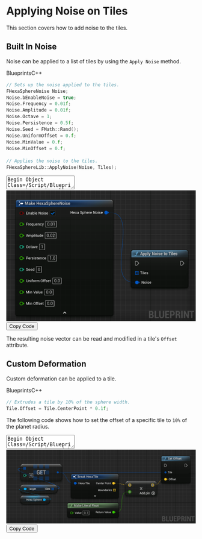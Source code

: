 # Applying Noise on Tiles

This section covers how to add noise to the tiles.


## Built In Noise

Noise can be applied to a list of tiles by using the `Apply Noise` method.


<div class="code-switcher show-cpp-false">
<div class="switcher" >
<span class="sw-bp" onclick="switchBp()">Blueprints</span><span class="sw-cpp" onclick="switchCpp()">C++</span>
</div>
<div class="cpp">

```cpp
// Sets up the noise applied to the tiles.
FHexaSphereNoise Noise;
Noise.bEnableNoise = true;
Noise.Frequency = 0.01f;
Noise.Amplitude = 0.01f;
Noise.Octave = 1;
Noise.Persistence = 0.5f;
Noise.Seed = FMath::Rand();
Noise.UniformOffset = 0.f;
Noise.MinValue = 0.f;
Noise.MinOffset = 0.f;

// Applies the noise to the tiles.
FHexaSphereLib::ApplyNoise(Noise, Tiles);

```

</div>
<div class="bp">
<div class="bpcode">
<textarea readonly>
Begin Object Class=/Script/BlueprintGraph.K2Node_CallFunction Name="K2Node_CallFunction_1" ExportPath=/Script/BlueprintGraph.K2Node_CallFunction'"/Game/QuickStart/MyPlanet.MyPlanet:EventGraph.K2Node_CallFunction_1"'
   FunctionReference=(MemberParent=/Script/CoreUObject.Class'"/Script/HexaSphereLib.HexaSphereBlueprintLib"',MemberName="ApplyNoiseToTiles")
   NodePosX=-192
   NodePosY=-544
   NodeGuid=C395B43E406FB171144392B9BBD4C99D
   CustomProperties Pin (PinId=2FF6A8944E3E77C020F589B39D66A5C7,PinName="execute",PinToolTip="\nExec",PinType.PinCategory="exec",PinType.PinSubCategory="",PinType.PinSubCategoryObject=None,PinType.PinSubCategoryMemberReference=(),PinType.PinValueType=(),PinType.ContainerType=None,PinType.bIsReference=False,PinType.bIsConst=False,PinType.bIsWeakPointer=False,PinType.bIsUObjectWrapper=False,PinType.bSerializeAsSinglePrecisionFloat=False,PersistentGuid=00000000000000000000000000000000,bHidden=False,bNotConnectable=False,bDefaultValueIsReadOnly=False,bDefaultValueIsIgnored=False,bAdvancedView=False,bOrphanedPin=False,)
   CustomProperties Pin (PinId=D30032B8499F75010B19C6812786707B,PinName="then",PinToolTip="\nExec",Direction="EGPD_Output",PinType.PinCategory="exec",PinType.PinSubCategory="",PinType.PinSubCategoryObject=None,PinType.PinSubCategoryMemberReference=(),PinType.PinValueType=(),PinType.ContainerType=None,PinType.bIsReference=False,PinType.bIsConst=False,PinType.bIsWeakPointer=False,PinType.bIsUObjectWrapper=False,PinType.bSerializeAsSinglePrecisionFloat=False,PersistentGuid=00000000000000000000000000000000,bHidden=False,bNotConnectable=False,bDefaultValueIsReadOnly=False,bDefaultValueIsIgnored=False,bAdvancedView=False,bOrphanedPin=False,)
   CustomProperties Pin (PinId=659085AC4A4304C0F68202B3B8D54DEA,PinName="self",PinFriendlyName=NSLOCTEXT("K2Node", "Target", "Target"),PinToolTip="Target\nHexa Sphere Blueprint Lib Object Reference",PinType.PinCategory="object",PinType.PinSubCategory="",PinType.PinSubCategoryObject=/Script/CoreUObject.Class'"/Script/HexaSphereLib.HexaSphereBlueprintLib"',PinType.PinSubCategoryMemberReference=(),PinType.PinValueType=(),PinType.ContainerType=None,PinType.bIsReference=False,PinType.bIsConst=False,PinType.bIsWeakPointer=False,PinType.bIsUObjectWrapper=False,PinType.bSerializeAsSinglePrecisionFloat=False,DefaultObject="/Script/HexaSphereLib.Default__HexaSphereBlueprintLib",PersistentGuid=00000000000000000000000000000000,bHidden=True,bNotConnectable=False,bDefaultValueIsReadOnly=False,bDefaultValueIsIgnored=False,bAdvancedView=False,bOrphanedPin=False,)
   CustomProperties Pin (PinId=E006E1CA4C0FB817E611EEBAC000857E,PinName="Tiles",PinToolTip="Tiles\nArray of Hexa Tile Structures\n\nThe tiles we want to apply noise to.",PinType.PinCategory="struct",PinType.PinSubCategory="",PinType.PinSubCategoryObject=/Script/CoreUObject.ScriptStruct'"/Script/HexaSphereLib.HexaTile"',PinType.PinSubCategoryMemberReference=(),PinType.PinValueType=(),PinType.ContainerType=Array,PinType.bIsReference=True,PinType.bIsConst=False,PinType.bIsWeakPointer=False,PinType.bIsUObjectWrapper=False,PinType.bSerializeAsSinglePrecisionFloat=False,PersistentGuid=00000000000000000000000000000000,bHidden=False,bNotConnectable=False,bDefaultValueIsReadOnly=False,bDefaultValueIsIgnored=False,bAdvancedView=False,bOrphanedPin=False,)
   CustomProperties Pin (PinId=F2C3A1D443D28CDC59EA749EC3028199,PinName="Noise",PinToolTip="Noise\nHexa Sphere Noise Structure (by ref)\n\nThe noise to apply.",PinType.PinCategory="struct",PinType.PinSubCategory="",PinType.PinSubCategoryObject=/Script/CoreUObject.ScriptStruct'"/Script/HexaSphereLib.HexaSphereNoise"',PinType.PinSubCategoryMemberReference=(),PinType.PinValueType=(),PinType.ContainerType=None,PinType.bIsReference=True,PinType.bIsConst=True,PinType.bIsWeakPointer=False,PinType.bIsUObjectWrapper=False,PinType.bSerializeAsSinglePrecisionFloat=False,LinkedTo=(K2Node_MakeStruct_1 695A300A43AB32AFB55E2B938AA6E3DF,),PersistentGuid=00000000000000000000000000000000,bHidden=False,bNotConnectable=False,bDefaultValueIsReadOnly=False,bDefaultValueIsIgnored=True,bAdvancedView=False,bOrphanedPin=False,)
End Object
Begin Object Class=/Script/BlueprintGraph.K2Node_MakeStruct Name="K2Node_MakeStruct_1" ExportPath=/Script/BlueprintGraph.K2Node_MakeStruct'"/Game/QuickStart/MyPlanet.MyPlanet:EventGraph.K2Node_MakeStruct_1"'
   bMadeAfterOverridePinRemoval=True
   ShowPinForProperties(0)=(PropertyName="bEnableNoise",PropertyFriendlyName="Enable Noise",PropertyTooltip=NSLOCTEXT("", "AC2C770C490B82E96318DD8E138CE1B8", "If the noise is enabled."),CategoryName="HexaSphere",bShowPin=True,bCanToggleVisibility=True)
   ShowPinForProperties(1)=(PropertyName="Frequency",PropertyFriendlyName="Frequency",PropertyTooltip=NSLOCTEXT("", "D14BD9904C24D7E4491AF9A1E803629A", "The frequency (speed) of the noise."),CategoryName="HexaSphere",bShowPin=True,bCanToggleVisibility=True)
   ShowPinForProperties(2)=(PropertyName="Amplitude",PropertyFriendlyName="Amplitude",PropertyTooltip=NSLOCTEXT("", "C1A40C6B40AB99600F4F06ABAFD875DA", "The amplitude of the noise.\nThe resulting noise is in [-Amplitude, Amplitude]."),CategoryName="HexaSphere",bShowPin=True,bCanToggleVisibility=True)
   ShowPinForProperties(3)=(PropertyName="Octave",PropertyFriendlyName="Octave",PropertyTooltip=NSLOCTEXT("", "3DFFEEEA4CC2B0651A3ADC9B0115E27D", "The number of octaves to apply to the noise.\nIf <= 0, there is no noise."),CategoryName="HexaSphere",bShowPin=True,bCanToggleVisibility=True)
   ShowPinForProperties(4)=(PropertyName="Persistence",PropertyFriendlyName="Persistence",PropertyTooltip=NSLOCTEXT("", "716D7B284C6ACD80365B64B4799C1FCB", "The persistence of the noise across octaves."),CategoryName="HexaSphere",bShowPin=True,bCanToggleVisibility=True)
   ShowPinForProperties(5)=(PropertyName="Seed",PropertyFriendlyName="Seed",PropertyTooltip=NSLOCTEXT("", "5A163BE44D9A3F652B0DC2B0A027443A", "The seed for the noise. Used as an offset added in XYZ."),CategoryName="HexaSphere",bShowPin=True,bCanToggleVisibility=True)
   ShowPinForProperties(6)=(PropertyName="UniformOffset",PropertyFriendlyName="Uniform Offset",PropertyTooltip=NSLOCTEXT("", "70DAE8C1489D5AC2E7CEE4BA26D6989E", "Abrbitrary offset applied to all tiles in percent."),CategoryName="HexaSphere",bShowPin=True,bCanToggleVisibility=True)
   ShowPinForProperties(7)=(PropertyName="MinValue",PropertyFriendlyName="Min Value",PropertyTooltip=NSLOCTEXT("", "0FD184AF429E1EE81F7094BF671ECB97", "The minimal value of the noise. Noise is clamped to this value.\nCan be used to imitate water."),CategoryName="HexaSphere",bShowPin=True,bCanToggleVisibility=True)
   ShowPinForProperties(8)=(PropertyName="MinOffset",PropertyFriendlyName="Min Offset",PropertyTooltip=NSLOCTEXT("", "A04C477B45AD97A0004E47AD6239F08F", "The minimal offset for the noise. Applied to a tile if it its noise\nvalue is greater than MinValue."),CategoryName="HexaSphere",bShowPin=True,bCanToggleVisibility=True)
   StructType=/Script/CoreUObject.ScriptStruct'"/Script/HexaSphereLib.HexaSphereNoise"'
   NodePosX=-560
   NodePosY=-704
   AdvancedPinDisplay=Shown
   NodeGuid=8F47C848475B5201A8EF57A14EE29562
   CustomProperties Pin (PinId=695A300A43AB32AFB55E2B938AA6E3DF,PinName="HexaSphereNoise",Direction="EGPD_Output",PinType.PinCategory="struct",PinType.PinSubCategory="",PinType.PinSubCategoryObject=/Script/CoreUObject.ScriptStruct'"/Script/HexaSphereLib.HexaSphereNoise"',PinType.PinSubCategoryMemberReference=(),PinType.PinValueType=(),PinType.ContainerType=None,PinType.bIsReference=False,PinType.bIsConst=False,PinType.bIsWeakPointer=False,PinType.bIsUObjectWrapper=False,PinType.bSerializeAsSinglePrecisionFloat=False,LinkedTo=(K2Node_CallFunction_1 F2C3A1D443D28CDC59EA749EC3028199,),PersistentGuid=00000000000000000000000000000000,bHidden=False,bNotConnectable=False,bDefaultValueIsReadOnly=False,bDefaultValueIsIgnored=False,bAdvancedView=False,bOrphanedPin=False,)
   CustomProperties Pin (PinId=678449084C80F246EFEB5DB45AA7ED94,PinName="bEnableNoise",PinFriendlyName=NSLOCTEXT("", "AB762C3D438A1C26EB255DA05F2A3E4F", "Enable Noise"),PinToolTip="Enable Noise\nBoolean\n\nIf the noise is enabled.",PinType.PinCategory="bool",PinType.PinSubCategory="",PinType.PinSubCategoryObject=None,PinType.PinSubCategoryMemberReference=(),PinType.PinValueType=(),PinType.ContainerType=None,PinType.bIsReference=False,PinType.bIsConst=False,PinType.bIsWeakPointer=False,PinType.bIsUObjectWrapper=False,PinType.bSerializeAsSinglePrecisionFloat=False,DefaultValue="true",AutogeneratedDefaultValue="False",PersistentGuid=00000000000000000000000000000000,bHidden=False,bNotConnectable=False,bDefaultValueIsReadOnly=False,bDefaultValueIsIgnored=False,bAdvancedView=False,bOrphanedPin=False,)
   CustomProperties Pin (PinId=3C92AEE1465AE813EC2305827A299133,PinName="Frequency",PinFriendlyName=NSLOCTEXT("", "67C990E74F430A3F43717A8E785C15B1", "Frequency"),PinToolTip="Frequency\nFloat (single-precision)\n\nThe frequency (speed) of the noise.",PinType.PinCategory="real",PinType.PinSubCategory="float",PinType.PinSubCategoryObject=None,PinType.PinSubCategoryMemberReference=(),PinType.PinValueType=(),PinType.ContainerType=None,PinType.bIsReference=False,PinType.bIsConst=False,PinType.bIsWeakPointer=False,PinType.bIsUObjectWrapper=False,PinType.bSerializeAsSinglePrecisionFloat=False,DefaultValue="0.010000",AutogeneratedDefaultValue="1.000000",PersistentGuid=00000000000000000000000000000000,bHidden=False,bNotConnectable=False,bDefaultValueIsReadOnly=False,bDefaultValueIsIgnored=False,bAdvancedView=False,bOrphanedPin=False,)
   CustomProperties Pin (PinId=893610544BE1F17283F1448E613D4974,PinName="Amplitude",PinFriendlyName=NSLOCTEXT("", "5770540045558B4A919F4193765AC8CA", "Amplitude"),PinToolTip="Amplitude\nFloat (single-precision)\n\nThe amplitude of the noise.\nThe resulting noise is in [-Amplitude, Amplitude].",PinType.PinCategory="real",PinType.PinSubCategory="float",PinType.PinSubCategoryObject=None,PinType.PinSubCategoryMemberReference=(),PinType.PinValueType=(),PinType.ContainerType=None,PinType.bIsReference=False,PinType.bIsConst=False,PinType.bIsWeakPointer=False,PinType.bIsUObjectWrapper=False,PinType.bSerializeAsSinglePrecisionFloat=False,DefaultValue="0.020000",AutogeneratedDefaultValue="1.000000",PersistentGuid=00000000000000000000000000000000,bHidden=False,bNotConnectable=False,bDefaultValueIsReadOnly=False,bDefaultValueIsIgnored=False,bAdvancedView=True,bOrphanedPin=False,)
   CustomProperties Pin (PinId=BB951BC34AD7609133AC489F406B00AA,PinName="Octave",PinFriendlyName=NSLOCTEXT("", "ECEB005E4C960E45BFF235B31747184A", "Octave"),PinToolTip="Octave\nInteger\n\nThe number of octaves to apply to the noise.\nIf <= 0, there is no noise.",PinType.PinCategory="int",PinType.PinSubCategory="",PinType.PinSubCategoryObject=None,PinType.PinSubCategoryMemberReference=(),PinType.PinValueType=(),PinType.ContainerType=None,PinType.bIsReference=False,PinType.bIsConst=False,PinType.bIsWeakPointer=False,PinType.bIsUObjectWrapper=False,PinType.bSerializeAsSinglePrecisionFloat=False,DefaultValue="1",AutogeneratedDefaultValue="1",PersistentGuid=00000000000000000000000000000000,bHidden=False,bNotConnectable=False,bDefaultValueIsReadOnly=False,bDefaultValueIsIgnored=False,bAdvancedView=True,bOrphanedPin=False,)
   CustomProperties Pin (PinId=0122E3C04C2F1A16307D1198AB2FE980,PinName="Persistence",PinFriendlyName=NSLOCTEXT("", "4D099EE640F3D95B2958D581B2C690B7", "Persistence"),PinToolTip="Persistence\nFloat (single-precision)\n\nThe persistence of the noise across octaves.",PinType.PinCategory="real",PinType.PinSubCategory="float",PinType.PinSubCategoryObject=None,PinType.PinSubCategoryMemberReference=(),PinType.PinValueType=(),PinType.ContainerType=None,PinType.bIsReference=False,PinType.bIsConst=False,PinType.bIsWeakPointer=False,PinType.bIsUObjectWrapper=False,PinType.bSerializeAsSinglePrecisionFloat=False,DefaultValue="1.000000",AutogeneratedDefaultValue="1.000000",PersistentGuid=00000000000000000000000000000000,bHidden=False,bNotConnectable=False,bDefaultValueIsReadOnly=False,bDefaultValueIsIgnored=False,bAdvancedView=True,bOrphanedPin=False,)
   CustomProperties Pin (PinId=7443AEA3415E3F8C793ED9BB22300DC2,PinName="Seed",PinFriendlyName=NSLOCTEXT("", "1445AE92429900C4C8C08E92982D8998", "Seed"),PinToolTip="Seed\nInteger\n\nThe seed for the noise. Used as an offset added in XYZ.",PinType.PinCategory="int",PinType.PinSubCategory="",PinType.PinSubCategoryObject=None,PinType.PinSubCategoryMemberReference=(),PinType.PinValueType=(),PinType.ContainerType=None,PinType.bIsReference=False,PinType.bIsConst=False,PinType.bIsWeakPointer=False,PinType.bIsUObjectWrapper=False,PinType.bSerializeAsSinglePrecisionFloat=False,DefaultValue="0",AutogeneratedDefaultValue="0",PersistentGuid=00000000000000000000000000000000,bHidden=False,bNotConnectable=False,bDefaultValueIsReadOnly=False,bDefaultValueIsIgnored=False,bAdvancedView=True,bOrphanedPin=False,)
   CustomProperties Pin (PinId=0BDCC0BA42551CB1F7E50F86099FF02C,PinName="UniformOffset",PinFriendlyName=NSLOCTEXT("", "6ADA2ED4441F1ADB5070C6B46FFC12FE", "Uniform Offset"),PinToolTip="Uniform Offset\nFloat (single-precision)\n\nAbrbitrary offset applied to all tiles in percent.",PinType.PinCategory="real",PinType.PinSubCategory="float",PinType.PinSubCategoryObject=None,PinType.PinSubCategoryMemberReference=(),PinType.PinValueType=(),PinType.ContainerType=None,PinType.bIsReference=False,PinType.bIsConst=False,PinType.bIsWeakPointer=False,PinType.bIsUObjectWrapper=False,PinType.bSerializeAsSinglePrecisionFloat=False,DefaultValue="0.000000",AutogeneratedDefaultValue="0.000000",PersistentGuid=00000000000000000000000000000000,bHidden=False,bNotConnectable=False,bDefaultValueIsReadOnly=False,bDefaultValueIsIgnored=False,bAdvancedView=True,bOrphanedPin=False,)
   CustomProperties Pin (PinId=2991FC2A4F38D6A0325F25A5AF52CD3F,PinName="MinValue",PinFriendlyName=NSLOCTEXT("", "D1C2A5E34082A8F3C19C7DA089E1427C", "Min Value"),PinToolTip="Min Value\nFloat (single-precision)\n\nThe minimal value of the noise. Noise is clamped to this value.\nCan be used to imitate water.",PinType.PinCategory="real",PinType.PinSubCategory="float",PinType.PinSubCategoryObject=None,PinType.PinSubCategoryMemberReference=(),PinType.PinValueType=(),PinType.ContainerType=None,PinType.bIsReference=False,PinType.bIsConst=False,PinType.bIsWeakPointer=False,PinType.bIsUObjectWrapper=False,PinType.bSerializeAsSinglePrecisionFloat=False,DefaultValue="0.000000",AutogeneratedDefaultValue="0.000000",PersistentGuid=00000000000000000000000000000000,bHidden=False,bNotConnectable=False,bDefaultValueIsReadOnly=False,bDefaultValueIsIgnored=False,bAdvancedView=True,bOrphanedPin=False,)
   CustomProperties Pin (PinId=9862057E4548DA5D47BD7681D17D7A6E,PinName="MinOffset",PinFriendlyName=NSLOCTEXT("", "24E0E8A74FD112338BA152935D3BC5B2", "Min Offset"),PinToolTip="Min Offset\nFloat (single-precision)\n\nThe minimal offset for the noise. Applied to a tile if it its noise\nvalue is greater than MinValue.",PinType.PinCategory="real",PinType.PinSubCategory="float",PinType.PinSubCategoryObject=None,PinType.PinSubCategoryMemberReference=(),PinType.PinValueType=(),PinType.ContainerType=None,PinType.bIsReference=False,PinType.bIsConst=False,PinType.bIsWeakPointer=False,PinType.bIsUObjectWrapper=False,PinType.bSerializeAsSinglePrecisionFloat=False,DefaultValue="0.000000",AutogeneratedDefaultValue="0.000000",PersistentGuid=00000000000000000000000000000000,bHidden=False,bNotConnectable=False,bDefaultValueIsReadOnly=False,bDefaultValueIsIgnored=False,bAdvancedView=True,bOrphanedPin=False,)
End Object
</textarea>
<img src="_images/ApplyNoise.png"/>
<button onclick="copyBlueprintCode(this)">Copy Code</button>
</div>
</div>
</div>

The resulting noise vector can be read and modified in a tile's `Offset` attribute.

## Custom Deformation

Custom deformation can be applied to a tile.


<div class="code-switcher show-cpp-false">
<div class="switcher" >
<span class="sw-bp" onclick="switchBp()">Blueprints</span><span class="sw-cpp" onclick="switchCpp()">C++</span>
</div>
<div class="cpp">

```cpp
// Extrudes a tile by 10% of the sphere width.
Tile.Offset = Tile.CenterPoint * 0.1f; 
```

</div>
<div class="bp">

The following code shows how to set the offset of a specific tile to `10%` of the planet radius.
<div class="bpcode">
<textarea readonly>
Begin Object Class=/Script/BlueprintGraph.K2Node_VariableGet Name="K2Node_VariableGet_4" ExportPath=/Script/BlueprintGraph.K2Node_VariableGet'"/Game/QuickStart/MyPlanet.MyPlanet:EventGraph.K2Node_VariableGet_4"'
   VariableReference=(MemberName="Hexa Sphere",MemberGuid=FD75A70E45BA20382AA5B9A8C345B35C,bSelfContext=True)
   NodePosX=-1072
   NodePosY=-1056
   NodeGuid=858A2FB24AECE2DC5AF327802AAE0EF6
   CustomProperties Pin (PinId=4CB40BC74EEBDE2A50FBB693032D17AA,PinName="Hexa Sphere",Direction="EGPD_Output",PinType.PinCategory="object",PinType.PinSubCategory="",PinType.PinSubCategoryObject=/Script/CoreUObject.Class'"/Script/HexaSphereLib.HexaSphere"',PinType.PinSubCategoryMemberReference=(),PinType.PinValueType=(),PinType.ContainerType=None,PinType.bIsReference=False,PinType.bIsConst=False,PinType.bIsWeakPointer=False,PinType.bIsUObjectWrapper=False,PinType.bSerializeAsSinglePrecisionFloat=False,LinkedTo=(K2Node_VariableGet_5 BC28378A4A25394820B1C6A94E63FDB6,),PersistentGuid=00000000000000000000000000000000,bHidden=False,bNotConnectable=False,bDefaultValueIsReadOnly=False,bDefaultValueIsIgnored=False,bAdvancedView=False,bOrphanedPin=False,)
   CustomProperties Pin (PinId=279CA2CD4DEF1AFA818AEE9C58A57A5A,PinName="self",PinFriendlyName=NSLOCTEXT("K2Node", "Target", "Target"),PinType.PinCategory="object",PinType.PinSubCategory="",PinType.PinSubCategoryObject=/Script/Engine.BlueprintGeneratedClass'"/Game/QuickStart/MyPlanet.MyPlanet_C"',PinType.PinSubCategoryMemberReference=(),PinType.PinValueType=(),PinType.ContainerType=None,PinType.bIsReference=False,PinType.bIsConst=False,PinType.bIsWeakPointer=False,PinType.bIsUObjectWrapper=False,PinType.bSerializeAsSinglePrecisionFloat=False,PersistentGuid=00000000000000000000000000000000,bHidden=True,bNotConnectable=False,bDefaultValueIsReadOnly=False,bDefaultValueIsIgnored=False,bAdvancedView=False,bOrphanedPin=False,)
End Object
Begin Object Class=/Script/BlueprintGraph.K2Node_VariableGet Name="K2Node_VariableGet_5" ExportPath=/Script/BlueprintGraph.K2Node_VariableGet'"/Game/QuickStart/MyPlanet.MyPlanet:EventGraph.K2Node_VariableGet_5"'
   VariableReference=(MemberParent=/Script/CoreUObject.Class'"/Script/HexaSphereLib.HexaSphere"',MemberName="Tiles")
   SelfContextInfo=NotSelfContext
   NodePosX=-1072
   NodePosY=-1104
   NodeGuid=766575FD49D30FB5ABD2BCBC2EB430D3
   CustomProperties Pin (PinId=A8E823544B24D99995364FBBF6BFA112,PinName="Tiles",PinFriendlyName=NSLOCTEXT("", "87B8A0974A6A1652CBC0CD9FE879352A", "Tiles"),Direction="EGPD_Output",PinType.PinCategory="struct",PinType.PinSubCategory="",PinType.PinSubCategoryObject=/Script/CoreUObject.ScriptStruct'"/Script/HexaSphereLib.HexaTile"',PinType.PinSubCategoryMemberReference=(),PinType.PinValueType=(),PinType.ContainerType=Array,PinType.bIsReference=False,PinType.bIsConst=False,PinType.bIsWeakPointer=False,PinType.bIsUObjectWrapper=False,PinType.bSerializeAsSinglePrecisionFloat=False,LinkedTo=(K2Node_GetArrayItem_0 4C73817440179895AE008FA1FE2987FC,),PersistentGuid=00000000000000000000000000000000,bHidden=False,bNotConnectable=False,bDefaultValueIsReadOnly=False,bDefaultValueIsIgnored=False,bAdvancedView=False,bOrphanedPin=False,)
   CustomProperties Pin (PinId=BC28378A4A25394820B1C6A94E63FDB6,PinName="self",PinFriendlyName=NSLOCTEXT("K2Node", "Target", "Target"),PinType.PinCategory="object",PinType.PinSubCategory="",PinType.PinSubCategoryObject=/Script/CoreUObject.Class'"/Script/HexaSphereLib.HexaSphere"',PinType.PinSubCategoryMemberReference=(),PinType.PinValueType=(),PinType.ContainerType=None,PinType.bIsReference=False,PinType.bIsConst=False,PinType.bIsWeakPointer=False,PinType.bIsUObjectWrapper=False,PinType.bSerializeAsSinglePrecisionFloat=False,LinkedTo=(K2Node_VariableGet_4 4CB40BC74EEBDE2A50FBB693032D17AA,),PersistentGuid=00000000000000000000000000000000,bHidden=False,bNotConnectable=False,bDefaultValueIsReadOnly=False,bDefaultValueIsIgnored=False,bAdvancedView=False,bOrphanedPin=False,)
End Object
Begin Object Class=/Script/BlueprintGraph.K2Node_GetArrayItem Name="K2Node_GetArrayItem_0" ExportPath=/Script/BlueprintGraph.K2Node_GetArrayItem'"/Game/QuickStart/MyPlanet.MyPlanet:EventGraph.K2Node_GetArrayItem_0"'
   NodePosX=-1072
   NodePosY=-1196
   NodeGuid=AA9EC70841D7CD4FF90B32B68CD83B22
   CustomProperties Pin (PinId=4C73817440179895AE008FA1FE2987FC,PinName="Array",PinType.PinCategory="struct",PinType.PinSubCategory="",PinType.PinSubCategoryObject=/Script/CoreUObject.ScriptStruct'"/Script/HexaSphereLib.HexaTile"',PinType.PinSubCategoryMemberReference=(),PinType.PinValueType=(),PinType.ContainerType=Array,PinType.bIsReference=False,PinType.bIsConst=False,PinType.bIsWeakPointer=False,PinType.bIsUObjectWrapper=False,PinType.bSerializeAsSinglePrecisionFloat=False,LinkedTo=(K2Node_VariableGet_5 A8E823544B24D99995364FBBF6BFA112,),PersistentGuid=00000000000000000000000000000000,bHidden=False,bNotConnectable=False,bDefaultValueIsReadOnly=False,bDefaultValueIsIgnored=False,bAdvancedView=False,bOrphanedPin=False,)
   CustomProperties Pin (PinId=D024BE6A4B906CF908D056B4FEA34FB9,PinName="Dimension 1",PinType.PinCategory="int",PinType.PinSubCategory="",PinType.PinSubCategoryObject=None,PinType.PinSubCategoryMemberReference=(),PinType.PinValueType=(),PinType.ContainerType=None,PinType.bIsReference=False,PinType.bIsConst=False,PinType.bIsWeakPointer=False,PinType.bIsUObjectWrapper=False,PinType.bSerializeAsSinglePrecisionFloat=False,DefaultValue="0",AutogeneratedDefaultValue="0",PersistentGuid=00000000000000000000000000000000,bHidden=False,bNotConnectable=False,bDefaultValueIsReadOnly=False,bDefaultValueIsIgnored=False,bAdvancedView=False,bOrphanedPin=False,)
   CustomProperties Pin (PinId=5DB5198C45982226E50EC8AEBC60096B,PinName="Output",Direction="EGPD_Output",PinType.PinCategory="struct",PinType.PinSubCategory="",PinType.PinSubCategoryObject=/Script/CoreUObject.ScriptStruct'"/Script/HexaSphereLib.HexaTile"',PinType.PinSubCategoryMemberReference=(),PinType.PinValueType=(),PinType.ContainerType=None,PinType.bIsReference=True,PinType.bIsConst=False,PinType.bIsWeakPointer=False,PinType.bIsUObjectWrapper=False,PinType.bSerializeAsSinglePrecisionFloat=False,LinkedTo=(K2Node_CallFunction_2 7BCCF6564052684ECA9A83BC27E87D9C,K2Node_BreakStruct_1 F4D1825746583CC26AC45EAC593678FA,),PersistentGuid=00000000000000000000000000000000,bHidden=False,bNotConnectable=False,bDefaultValueIsReadOnly=False,bDefaultValueIsIgnored=False,bAdvancedView=False,bOrphanedPin=False,)
End Object
Begin Object Class=/Script/BlueprintGraph.K2Node_CallFunction Name="K2Node_CallFunction_2" ExportPath=/Script/BlueprintGraph.K2Node_CallFunction'"/Game/QuickStart/MyPlanet.MyPlanet:EventGraph.K2Node_CallFunction_2"'
   FunctionReference=(MemberParent=/Script/CoreUObject.Class'"/Script/HexaSphereLib.HexaSphereBlueprintLib"',MemberName="SetOffset")
   NodePosX=-448
   NodePosY=-1232
   NodeGuid=B93DEA9A454C14570DD57A97DCC5039D
   CustomProperties Pin (PinId=DAC64BCA43FB7528CB4816B1AACCFF2E,PinName="execute",PinToolTip="\nExec",PinType.PinCategory="exec",PinType.PinSubCategory="",PinType.PinSubCategoryObject=None,PinType.PinSubCategoryMemberReference=(),PinType.PinValueType=(),PinType.ContainerType=None,PinType.bIsReference=False,PinType.bIsConst=False,PinType.bIsWeakPointer=False,PinType.bIsUObjectWrapper=False,PinType.bSerializeAsSinglePrecisionFloat=False,PersistentGuid=00000000000000000000000000000000,bHidden=False,bNotConnectable=False,bDefaultValueIsReadOnly=False,bDefaultValueIsIgnored=False,bAdvancedView=False,bOrphanedPin=False,)
   CustomProperties Pin (PinId=C722726645CD09D8DE318AAD69A37976,PinName="then",PinToolTip="\nExec",Direction="EGPD_Output",PinType.PinCategory="exec",PinType.PinSubCategory="",PinType.PinSubCategoryObject=None,PinType.PinSubCategoryMemberReference=(),PinType.PinValueType=(),PinType.ContainerType=None,PinType.bIsReference=False,PinType.bIsConst=False,PinType.bIsWeakPointer=False,PinType.bIsUObjectWrapper=False,PinType.bSerializeAsSinglePrecisionFloat=False,PersistentGuid=00000000000000000000000000000000,bHidden=False,bNotConnectable=False,bDefaultValueIsReadOnly=False,bDefaultValueIsIgnored=False,bAdvancedView=False,bOrphanedPin=False,)
   CustomProperties Pin (PinId=8845CC184FB4038699A4C7958D095F53,PinName="self",PinFriendlyName=NSLOCTEXT("K2Node", "Target", "Target"),PinToolTip="Target\nHexa Sphere Blueprint Lib Object Reference",PinType.PinCategory="object",PinType.PinSubCategory="",PinType.PinSubCategoryObject=/Script/CoreUObject.Class'"/Script/HexaSphereLib.HexaSphereBlueprintLib"',PinType.PinSubCategoryMemberReference=(),PinType.PinValueType=(),PinType.ContainerType=None,PinType.bIsReference=False,PinType.bIsConst=False,PinType.bIsWeakPointer=False,PinType.bIsUObjectWrapper=False,PinType.bSerializeAsSinglePrecisionFloat=False,DefaultObject="/Script/HexaSphereLib.Default__HexaSphereBlueprintLib",PersistentGuid=00000000000000000000000000000000,bHidden=True,bNotConnectable=False,bDefaultValueIsReadOnly=False,bDefaultValueIsIgnored=False,bAdvancedView=False,bOrphanedPin=False,)
   CustomProperties Pin (PinId=7BCCF6564052684ECA9A83BC27E87D9C,PinName="Tile",PinToolTip="Tile\nHexa Tile Structure (by ref)\n\nThe target tile.",PinType.PinCategory="struct",PinType.PinSubCategory="",PinType.PinSubCategoryObject=/Script/CoreUObject.ScriptStruct'"/Script/HexaSphereLib.HexaTile"',PinType.PinSubCategoryMemberReference=(),PinType.PinValueType=(),PinType.ContainerType=None,PinType.bIsReference=True,PinType.bIsConst=False,PinType.bIsWeakPointer=False,PinType.bIsUObjectWrapper=False,PinType.bSerializeAsSinglePrecisionFloat=False,LinkedTo=(K2Node_GetArrayItem_0 5DB5198C45982226E50EC8AEBC60096B,),PersistentGuid=00000000000000000000000000000000,bHidden=False,bNotConnectable=False,bDefaultValueIsReadOnly=False,bDefaultValueIsIgnored=False,bAdvancedView=False,bOrphanedPin=False,)
   CustomProperties Pin (PinId=5123E3F34EA4E3DFBB5A54AD016A48DE,PinName="Offset",PinToolTip="Offset\nVector\n\nThe new offset for the tile.",PinType.PinCategory="struct",PinType.PinSubCategory="",PinType.PinSubCategoryObject=/Script/CoreUObject.ScriptStruct'"/Script/CoreUObject.Vector"',PinType.PinSubCategoryMemberReference=(),PinType.PinValueType=(),PinType.ContainerType=None,PinType.bIsReference=False,PinType.bIsConst=False,PinType.bIsWeakPointer=False,PinType.bIsUObjectWrapper=False,PinType.bSerializeAsSinglePrecisionFloat=False,DefaultValue="0, 0, 0",AutogeneratedDefaultValue="0, 0, 0",LinkedTo=(K2Node_PromotableOperator_3 6E86146840FB23517FB361A580683A41,),PersistentGuid=00000000000000000000000000000000,bHidden=False,bNotConnectable=False,bDefaultValueIsReadOnly=False,bDefaultValueIsIgnored=False,bAdvancedView=False,bOrphanedPin=False,)
End Object
Begin Object Class=/Script/BlueprintGraph.K2Node_BreakStruct Name="K2Node_BreakStruct_1" ExportPath=/Script/BlueprintGraph.K2Node_BreakStruct'"/Game/QuickStart/MyPlanet.MyPlanet:EventGraph.K2Node_BreakStruct_1"'
   bMadeAfterOverridePinRemoval=True
   ShowPinForProperties(0)=(PropertyName="CenterPoint",PropertyFriendlyName="Center Point",PropertyTooltip=NSLOCTEXT("", "5B7C0B1E410BD6240003E1854B88D81E", "The center point of the tile."),CategoryName="Tile",bShowPin=True,bCanToggleVisibility=True)
   ShowPinForProperties(1)=(PropertyName="Boundaries",PropertyFriendlyName="Boundaries",PropertyTooltip=NSLOCTEXT("", "C04747054903B857B4FBD7994F979D9A", "The boundaries of the tile. Each element is a vertex of the (hexa/penta)gone."),CategoryName="Tile",bShowPin=True,bCanToggleVisibility=True)
   ShowPinForProperties(2)=(PropertyName="Offset",PropertyFriendlyName="Offset",PropertyTooltip=NSLOCTEXT("", "4ABFB85A4D3852C3192D39AF5F83900D", "The offset of the tile."),CategoryName="Tile",bShowPin=True,bCanToggleVisibility=True)
   ShowPinForProperties(3)=(PropertyName="Color",PropertyFriendlyName="Color",PropertyTooltip=NSLOCTEXT("", "288EB4AD4224B7F24831FEB3781D0E50", "The color of the tile. Passed as Vertex color for the vertices composing\nthis tile."),CategoryName="Tile",bShowPin=True,bCanToggleVisibility=True)
   ShowPinForProperties(4)=(PropertyName="Neighbors",PropertyFriendlyName="Neighbors",PropertyTooltip=NSLOCTEXT("", "77E1DA374C782F7FE91EE6A939C48F4A", "The index of the neighboring tiles."),CategoryName="Tile",bShowPin=True,bCanToggleVisibility=True)
   StructType=/Script/CoreUObject.ScriptStruct'"/Script/HexaSphereLib.HexaTile"'
   NodePosX=-848
   NodePosY=-1152
   AdvancedPinDisplay=Hidden
   NodeGuid=14D8FA6E4D5589EDC29C329A754A90AC
   CustomProperties Pin (PinId=F4D1825746583CC26AC45EAC593678FA,PinName="HexaTile",PinType.PinCategory="struct",PinType.PinSubCategory="",PinType.PinSubCategoryObject=/Script/CoreUObject.ScriptStruct'"/Script/HexaSphereLib.HexaTile"',PinType.PinSubCategoryMemberReference=(),PinType.PinValueType=(),PinType.ContainerType=None,PinType.bIsReference=True,PinType.bIsConst=True,PinType.bIsWeakPointer=False,PinType.bIsUObjectWrapper=False,PinType.bSerializeAsSinglePrecisionFloat=False,LinkedTo=(K2Node_GetArrayItem_0 5DB5198C45982226E50EC8AEBC60096B,),PersistentGuid=00000000000000000000000000000000,bHidden=False,bNotConnectable=False,bDefaultValueIsReadOnly=False,bDefaultValueIsIgnored=False,bAdvancedView=False,bOrphanedPin=False,)
   CustomProperties Pin (PinId=4C20EA4C477759B21FDDEAA8D458FDAA,PinName="CenterPoint",PinFriendlyName=NSLOCTEXT("", "88E1D3BE4AB2A1F5F1BED992F6272001", "Center Point"),PinToolTip="Center Point\nVector\n\nThe center point of the tile.",Direction="EGPD_Output",PinType.PinCategory="struct",PinType.PinSubCategory="",PinType.PinSubCategoryObject=/Script/CoreUObject.ScriptStruct'"/Script/CoreUObject.Vector"',PinType.PinSubCategoryMemberReference=(),PinType.PinValueType=(),PinType.ContainerType=None,PinType.bIsReference=False,PinType.bIsConst=False,PinType.bIsWeakPointer=False,PinType.bIsUObjectWrapper=False,PinType.bSerializeAsSinglePrecisionFloat=False,LinkedTo=(K2Node_PromotableOperator_3 A20076BE4BD66283909A23A36E9308B0,),PersistentGuid=00000000000000000000000000000000,bHidden=False,bNotConnectable=False,bDefaultValueIsReadOnly=False,bDefaultValueIsIgnored=False,bAdvancedView=False,bOrphanedPin=False,)
   CustomProperties Pin (PinId=387DA1DA47B8193B3A060CAC083494C7,PinName="Boundaries",PinFriendlyName=NSLOCTEXT("", "CE08AF1A4A00E89322EE8587649B6B12", "Boundaries"),PinToolTip="Boundaries\nArray of Vectors\n\nThe boundaries of the tile. Each element is a vertex of the (hexa/penta)gone.",Direction="EGPD_Output",PinType.PinCategory="struct",PinType.PinSubCategory="",PinType.PinSubCategoryObject=/Script/CoreUObject.ScriptStruct'"/Script/CoreUObject.Vector"',PinType.PinSubCategoryMemberReference=(),PinType.PinValueType=(),PinType.ContainerType=Array,PinType.bIsReference=False,PinType.bIsConst=False,PinType.bIsWeakPointer=False,PinType.bIsUObjectWrapper=False,PinType.bSerializeAsSinglePrecisionFloat=False,PersistentGuid=00000000000000000000000000000000,bHidden=False,bNotConnectable=False,bDefaultValueIsReadOnly=False,bDefaultValueIsIgnored=False,bAdvancedView=False,bOrphanedPin=False,)
   CustomProperties Pin (PinId=1F9AAD3B44C25A673C94B5939A4EB4E1,PinName="Offset",PinFriendlyName=NSLOCTEXT("", "E395C93040409B43BE8C15A3F57678E8", "Offset"),PinToolTip="Offset\nVector\n\nThe offset of the tile.",Direction="EGPD_Output",PinType.PinCategory="struct",PinType.PinSubCategory="",PinType.PinSubCategoryObject=/Script/CoreUObject.ScriptStruct'"/Script/CoreUObject.Vector"',PinType.PinSubCategoryMemberReference=(),PinType.PinValueType=(),PinType.ContainerType=None,PinType.bIsReference=False,PinType.bIsConst=False,PinType.bIsWeakPointer=False,PinType.bIsUObjectWrapper=False,PinType.bSerializeAsSinglePrecisionFloat=False,PersistentGuid=00000000000000000000000000000000,bHidden=False,bNotConnectable=False,bDefaultValueIsReadOnly=False,bDefaultValueIsIgnored=False,bAdvancedView=True,bOrphanedPin=False,)
   CustomProperties Pin (PinId=99B7DEF04D2FC7EB2E0189B5C1B87483,PinName="Color",PinFriendlyName=NSLOCTEXT("", "E4752292416DEFC851D62887A4E05456", "Color"),PinToolTip="Color\nLinear Color Structure\n\nThe color of the tile. Passed as Vertex color for the vertices composing\nthis tile.",Direction="EGPD_Output",PinType.PinCategory="struct",PinType.PinSubCategory="",PinType.PinSubCategoryObject=/Script/CoreUObject.ScriptStruct'"/Script/CoreUObject.LinearColor"',PinType.PinSubCategoryMemberReference=(),PinType.PinValueType=(),PinType.ContainerType=None,PinType.bIsReference=False,PinType.bIsConst=False,PinType.bIsWeakPointer=False,PinType.bIsUObjectWrapper=False,PinType.bSerializeAsSinglePrecisionFloat=False,PersistentGuid=00000000000000000000000000000000,bHidden=False,bNotConnectable=False,bDefaultValueIsReadOnly=False,bDefaultValueIsIgnored=False,bAdvancedView=True,bOrphanedPin=False,)
   CustomProperties Pin (PinId=0116D8BB4FC7A48024E2EC930658391B,PinName="Neighbors",PinFriendlyName=NSLOCTEXT("", "8B1BF364438479CE9A358D9FD98D3851", "Neighbors"),PinToolTip="Neighbors\nArray of Integers\n\nThe index of the neighboring tiles.",Direction="EGPD_Output",PinType.PinCategory="int",PinType.PinSubCategory="",PinType.PinSubCategoryObject=None,PinType.PinSubCategoryMemberReference=(),PinType.PinValueType=(),PinType.ContainerType=Array,PinType.bIsReference=False,PinType.bIsConst=False,PinType.bIsWeakPointer=False,PinType.bIsUObjectWrapper=False,PinType.bSerializeAsSinglePrecisionFloat=False,PersistentGuid=00000000000000000000000000000000,bHidden=False,bNotConnectable=False,bDefaultValueIsReadOnly=False,bDefaultValueIsIgnored=False,bAdvancedView=True,bOrphanedPin=False,)
End Object
Begin Object Class=/Script/BlueprintGraph.K2Node_CallFunction Name="K2Node_CallFunction_3" ExportPath=/Script/BlueprintGraph.K2Node_CallFunction'"/Game/QuickStart/MyPlanet.MyPlanet:EventGraph.K2Node_CallFunction_3"'
   bIsPureFunc=True
   FunctionReference=(MemberParent=/Script/CoreUObject.Class'"/Script/Engine.KismetSystemLibrary"',MemberName="MakeLiteralDouble")
   NodePosX=-864
   NodePosY=-1024
   NodeGuid=430F13614BDAA4C9CAE3AE85FD63DDF3
   CustomProperties Pin (PinId=72DA25174DA831F96FCD7DBAC1FB31AA,PinName="self",PinFriendlyName=NSLOCTEXT("K2Node", "Target", "Target"),PinToolTip="Target\nKismet System Library Object Reference",PinType.PinCategory="object",PinType.PinSubCategory="",PinType.PinSubCategoryObject=/Script/CoreUObject.Class'"/Script/Engine.KismetSystemLibrary"',PinType.PinSubCategoryMemberReference=(),PinType.PinValueType=(),PinType.ContainerType=None,PinType.bIsReference=False,PinType.bIsConst=False,PinType.bIsWeakPointer=False,PinType.bIsUObjectWrapper=False,PinType.bSerializeAsSinglePrecisionFloat=False,DefaultObject="/Script/Engine.Default__KismetSystemLibrary",PersistentGuid=00000000000000000000000000000000,bHidden=True,bNotConnectable=False,bDefaultValueIsReadOnly=False,bDefaultValueIsIgnored=False,bAdvancedView=False,bOrphanedPin=False,)
   CustomProperties Pin (PinId=FCC7241C4A211280411F24AF2A53756B,PinName="Value",PinToolTip="Value\nFloat (double-precision)\n\nvalue to set the float (double-precision) to",PinType.PinCategory="real",PinType.PinSubCategory="double",PinType.PinSubCategoryObject=None,PinType.PinSubCategoryMemberReference=(),PinType.PinValueType=(),PinType.ContainerType=None,PinType.bIsReference=False,PinType.bIsConst=False,PinType.bIsWeakPointer=False,PinType.bIsUObjectWrapper=False,PinType.bSerializeAsSinglePrecisionFloat=False,DefaultValue="0.100000",AutogeneratedDefaultValue="0.0",PersistentGuid=00000000000000000000000000000000,bHidden=False,bNotConnectable=False,bDefaultValueIsReadOnly=False,bDefaultValueIsIgnored=False,bAdvancedView=False,bOrphanedPin=False,)
   CustomProperties Pin (PinId=3710FCFA40C94C2B3818F1AE2220A899,PinName="ReturnValue",PinToolTip="Return Value\nFloat (double-precision)\n\nThe literal float (double-precision)",Direction="EGPD_Output",PinType.PinCategory="real",PinType.PinSubCategory="double",PinType.PinSubCategoryObject=None,PinType.PinSubCategoryMemberReference=(),PinType.PinValueType=(),PinType.ContainerType=None,PinType.bIsReference=False,PinType.bIsConst=False,PinType.bIsWeakPointer=False,PinType.bIsUObjectWrapper=False,PinType.bSerializeAsSinglePrecisionFloat=False,DefaultValue="0.0",AutogeneratedDefaultValue="0.0",LinkedTo=(K2Node_PromotableOperator_3 63AFFE31490AD5AB3902C6BD5B58DCF0,),PersistentGuid=00000000000000000000000000000000,bHidden=False,bNotConnectable=False,bDefaultValueIsReadOnly=False,bDefaultValueIsIgnored=False,bAdvancedView=False,bOrphanedPin=False,)
End Object
Begin Object Class=/Script/BlueprintGraph.K2Node_PromotableOperator Name="K2Node_PromotableOperator_3" ExportPath=/Script/BlueprintGraph.K2Node_PromotableOperator'"/Game/QuickStart/MyPlanet.MyPlanet:EventGraph.K2Node_PromotableOperator_3"'
   bIsPureFunc=True
   FunctionReference=(MemberParent=/Script/CoreUObject.Class'"/Script/Engine.KismetMathLibrary"',MemberName="Multiply_VectorVector")
   NodePosX=-608
   NodePosY=-1120
   NodeGuid=262A39CB4F9547EBF934CEA68AB2EF0F
   CustomProperties Pin (PinId=A20076BE4BD66283909A23A36E9308B0,PinName="A",PinToolTip="A\nVector",PinType.PinCategory="struct",PinType.PinSubCategory="",PinType.PinSubCategoryObject=/Script/CoreUObject.ScriptStruct'"/Script/CoreUObject.Vector"',PinType.PinSubCategoryMemberReference=(),PinType.PinValueType=(),PinType.ContainerType=None,PinType.bIsReference=False,PinType.bIsConst=False,PinType.bIsWeakPointer=False,PinType.bIsUObjectWrapper=False,PinType.bSerializeAsSinglePrecisionFloat=False,LinkedTo=(K2Node_BreakStruct_1 4C20EA4C477759B21FDDEAA8D458FDAA,),PersistentGuid=00000000000000000000000000000000,bHidden=False,bNotConnectable=False,bDefaultValueIsReadOnly=False,bDefaultValueIsIgnored=False,bAdvancedView=False,bOrphanedPin=False,)
   CustomProperties Pin (PinId=63AFFE31490AD5AB3902C6BD5B58DCF0,PinName="B",PinToolTip="B\nFloat (double-precision)",PinType.PinCategory="real",PinType.PinSubCategory="double",PinType.PinSubCategoryObject=None,PinType.PinSubCategoryMemberReference=(),PinType.PinValueType=(),PinType.ContainerType=None,PinType.bIsReference=False,PinType.bIsConst=False,PinType.bIsWeakPointer=False,PinType.bIsUObjectWrapper=False,PinType.bSerializeAsSinglePrecisionFloat=False,LinkedTo=(K2Node_CallFunction_3 3710FCFA40C94C2B3818F1AE2220A899,),PersistentGuid=00000000000000000000000000000000,bHidden=False,bNotConnectable=False,bDefaultValueIsReadOnly=False,bDefaultValueIsIgnored=False,bAdvancedView=False,bOrphanedPin=False,)
   CustomProperties Pin (PinId=6E86146840FB23517FB361A580683A41,PinName="ReturnValue",PinToolTip="Return Value\nVector\n\nElement-wise Vector multiplication (Result = {A.x*B.x, A.y*B.y, A.z*B.z})",Direction="EGPD_Output",PinType.PinCategory="struct",PinType.PinSubCategory="",PinType.PinSubCategoryObject=/Script/CoreUObject.ScriptStruct'"/Script/CoreUObject.Vector"',PinType.PinSubCategoryMemberReference=(),PinType.PinValueType=(),PinType.ContainerType=None,PinType.bIsReference=False,PinType.bIsConst=False,PinType.bIsWeakPointer=False,PinType.bIsUObjectWrapper=False,PinType.bSerializeAsSinglePrecisionFloat=False,LinkedTo=(K2Node_CallFunction_2 5123E3F34EA4E3DFBB5A54AD016A48DE,),PersistentGuid=00000000000000000000000000000000,bHidden=False,bNotConnectable=False,bDefaultValueIsReadOnly=False,bDefaultValueIsIgnored=False,bAdvancedView=False,bOrphanedPin=False,)
End Object
</textarea>
<img src="_images/SetTileOffset.png"/>
<button onclick="copyBlueprintCode(this)">Copy Code</button>
</div>
</div>
</div>


<script>
setTimeout(() => {
	bShowCPP = !JSON.parse(getCookie('bShowCPP'));
	switchCode();
}, 0);
</script>


